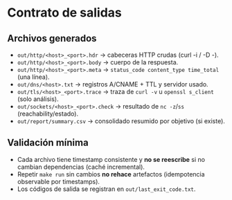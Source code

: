 # Contrato de salidas

## Archivos generados
- `out/http/<host>_<port>.hdr` → cabeceras HTTP crudas (curl -i / -D -).
- `out/http/<host>_<port>.body` → cuerpo de la respuesta.
- `out/http/<host>_<port>.meta` → `status_code content_type time_total` (una línea).
- `out/dns/<host>.txt` → registros A/CNAME + TTL y servidor usado.
- `out/tls/<host>_<port>.trace` → traza de `curl -v` u `openssl s_client` (solo análisis).
- `out/sockets/<host>_<port>.check` → resultado de `nc -z`/`ss` (reachability/estado).
- `out/report/summary.csv` → consolidado resumido por objetivo (si existe).

## Validación mínima
- Cada archivo tiene timestamp consistente y **no se reescribe** si no cambian dependencias (caché incremental).
- Repetir `make run` sin cambios **no rehace** artefactos (idempotencia observable por timestamps).
- Los códigos de salida se registran en `out/last_exit_code.txt`.